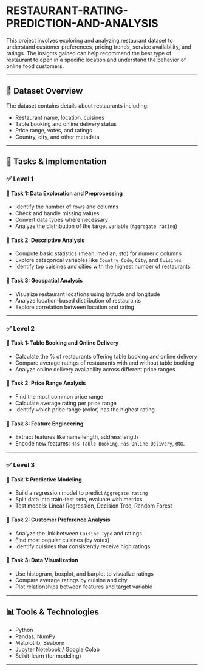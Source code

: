 # RESTAURANT-RATING-PREDICTION-AND-ANALYSIS


This project involves exploring and analyzing restaurant dataset to understand customer preferences, pricing trends, service availability, and ratings. The insights gained can help recommend the best type of restaurant to open in a specific location and understand the behavior of online food customers.

---

## 📂 Dataset Overview

The dataset contains details about restaurants including:

- Restaurant name, location, cuisines
- Table booking and online delivery status
- Price range, votes, and ratings
- Country, city, and other metadata

---

## 📌 Tasks & Implementation

### ✅ Level 1

#### 🔹 Task 1: Data Exploration and Preprocessing
- Identify the number of rows and columns
- Check and handle missing values
- Convert data types where necessary
- Analyze the distribution of the target variable (`Aggregate rating`)

#### 🔹 Task 2: Descriptive Analysis
- Compute basic statistics (mean, median, std) for numeric columns
- Explore categorical variables like `Country Code`, `City`, and `Cuisines`
- Identify top cuisines and cities with the highest number of restaurants

#### 🔹 Task 3: Geospatial Analysis
- Visualize restaurant locations using latitude and longitude
- Analyze location-based distribution of restaurants
- Explore correlation between location and rating

---

### ✅ Level 2

#### 🔹 Task 1: Table Booking and Online Delivery
- Calculate the % of restaurants offering table booking and online delivery
- Compare average ratings of restaurants with and without table booking
- Analyze online delivery availability across different price ranges

#### 🔹 Task 2: Price Range Analysis
- Find the most common price range
- Calculate average rating per price range
- Identify which price range (color) has the highest rating

#### 🔹 Task 3: Feature Engineering
- Extract features like name length, address length
- Encode new features: `Has Table Booking`, `Has Online Delivery`, etc.

---

### ✅ Level 3

#### 🔹 Task 1: Predictive Modeling
- Build a regression model to predict `Aggregate rating`
- Split data into train-test sets, evaluate with metrics
- Test models: Linear Regression, Decision Tree, Random Forest

#### 🔹 Task 2: Customer Preference Analysis
- Analyze the link between `Cuisine Type` and ratings
- Find most popular cuisines (by votes)
- Identify cuisines that consistently receive high ratings

#### 🔹 Task 3: Data Visualization
- Use histogram, boxplot, and barplot to visualize ratings
- Compare average ratings by cuisine and city
- Plot relationships between features and target variable

---

## 📊 Tools & Technologies

- Python
- Pandas, NumPy
- Matplotlib, Seaborn
- Jupyter Notebook / Google Colab
- Scikit-learn (for modeling)

---
